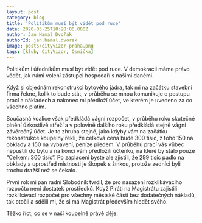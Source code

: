 ```yaml
---
layout: post
category: blog
title: 'Politikům musí být vidět pod ruce'
date: 2020-03-25T10:20:00.000Z
author: Jan Hamal Dvořák
authorId: jan.hamal.dvorak
image: posts/cityvizor-praha.png
tags: [klub, CityVizor, Osmička]
---
```



Politikům i úředníkům musí být vidět pod ruce. V demokracii máme právo vědět, jak námi volení zástupci hospodaří s našimi daněmi.

Když si objednám rekonstrukci bytového jádra, tak mi na začátku stavební firma řekne, kolik to bude stát, v průběhu se mnou komunikuje o postupu prací a nákladech a nakonec mi předloží účet, ve kterém je uvedeno za co všechno platím.

Současná koalice však předkládá vágní rozpočet, v průběhu roku skutečné plnění úzkostlivě střeží a v polovině dalšího roku předkládá stejně vágní závěrečný účet. Je to zhruba stejné, jako kdyby vám na začátku rekonstrukce koupelny řekli, že celková cena bude 300 tisíc, z toho 150 na obklady a 150 na vybavení, peníze předem. V průběhu prací vás vůbec nepustili do bytu a na konci vám předložili účtenku, na které by stálo pouze "Celkem: 300 tisíc”. Po zaplacení byste ale zjistili, že 299 tisíc padlo na obklady a uprostřed místnosti je škopek s žínkou, protože zedníci byli trochu dražší než se čekalo.

První rok mi pan radní Slobodník tvrdil, že pro nasazení rozklikávacího rozpočtu není dostatek prostředků. Když Piráti na Magistrátu zajistili rozklikávací rozpočet pro všechny městské části bez dodatečných nákladů, tak otočil a sdělil mi, že si má Magistrát především hledět svého.

Těžko říct, co se v naší koupelně právě děje.

